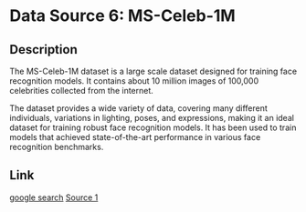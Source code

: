 # Data Source 6: MS-Celeb-1M

## Description

The MS-Celeb-1M dataset is a large scale dataset designed for training face recognition models. It contains about 10 million images of 100,000 celebrities collected from the internet.

The dataset provides a wide variety of data, covering many different individuals, variations in lighting, poses, and expressions, making it an ideal dataset for training robust face recognition models. It has been used to train models that achieved state-of-the-art performance in various face recognition benchmarks.


## Link

[google search](https://www.google.com/search?client=safari&rls=en&q=MS-Celeb-1M&ie=UTF-8&oe=UTF-8)
[Source 1](MS-Celeb-1M)
